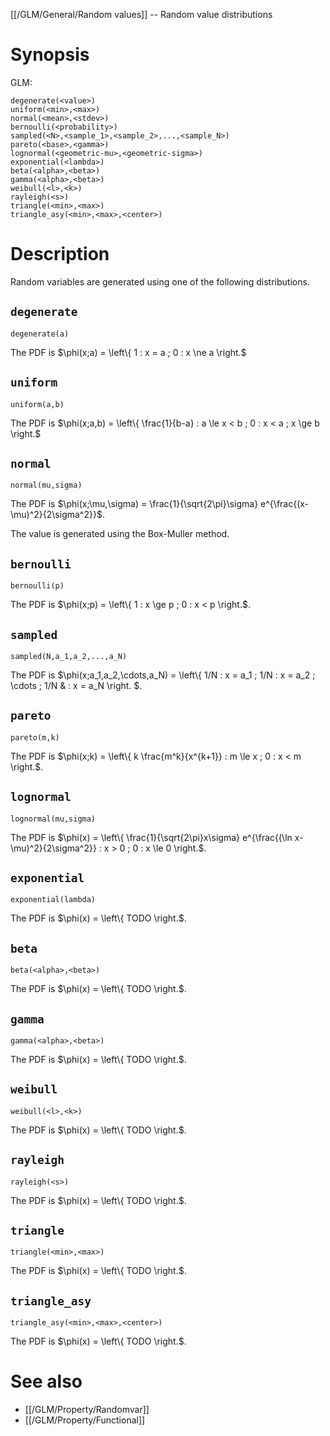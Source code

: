 [[/GLM/General/Random values]] -- Random value distributions

# Synopsis
GLM:
~~~
degenerate(<value>)
uniform(<min>,<max>)
normal(<mean>,<stdev>)
bernoulli(<probability>)
sampled(<N>,<sample_1>,<sample_2>,...,<sample_N>)
pareto(<base>,<gamma>)
lognormal(<geometric-mu>,<geometric-sigma>)
exponential(<lambda>)
beta(<alpha>,<beta>)
gamma(<alpha>,<beta>)
weibull(<l>,<k>)
rayleigh(<s>)
triangle(<min>,<max>)
triangle_asy(<min>,<max>,<center>)
~~~

# Description

Random variables are generated using one of the following distributions.

## `degenerate`
~~~
degenerate(a)
~~~

The PDF is $\phi(x;a) = \left\\{ 1 : x = a ; 0 : x \ne a \right.$

## `uniform`
~~~
uniform(a,b)
~~~

The PDF is $\phi(x;a,b) = \left\\{ \frac{1}{b-a} : a \le x < b ; 0 : x < a ; x \ge b \right.$

## `normal`
~~~
normal(mu,sigma)
~~~

The PDF is $\phi(x;\mu,\sigma) = \frac{1}{\sqrt{2\pi}\sigma} e^{\frac{(x-\mu)^2}{2\sigma^2}}$.

The value is generated using the Box-Muller method.

## `bernoulli`
~~~
bernoulli(p)
~~~

The PDF is $\phi(x;p) = \left\\{ 1 : x \ge p ; 0 : x < p \right.$.

## `sampled`
~~~
sampled(N,a_1,a_2,...,a_N)
~~~

The PDF is $\phi(x;a_1,a_2,\cdots,a_N) = \left\\{ 1/N : x = a_1 ; 1/N : x = a_2 ; \cdots ; 1/N & : x = a_N \right. $.

## `pareto`
~~~
pareto(m,k)
~~~

The PDF is $\phi(x;k) = \left\\{ k \frac{m^k}{x^{k+1}} : m \le x ; 0 : x < m \right.$.

## `lognormal`
~~~
lognormal(mu,sigma)
~~~

The PDF is $\phi(x) = \left\\{ \frac{1}{\sqrt{2\pi}x\sigma} e^{\frac{(\ln x-\mu)^2}{2\sigma^2}} : x > 0 ; 0 : x \le 0 \right.$.

## `exponential`
~~~
exponential(lambda)
~~~

The PDF is $\phi(x) = \left\\{ TODO \right.$.

## `beta`
~~~
beta(<alpha>,<beta>)
~~~

The PDF is $\phi(x) = \left\\{ TODO \right.$.

## `gamma`
~~~
gamma(<alpha>,<beta>)
~~~

The PDF is $\phi(x) = \left\\{ TODO \right.$.

## `weibull`
~~~
weibull(<l>,<k>)
~~~

The PDF is $\phi(x) = \left\\{ TODO \right.$.

## `rayleigh`
~~~
rayleigh(<s>)
~~~

The PDF is $\phi(x) = \left\\{ TODO \right.$.

## `triangle`
~~~
triangle(<min>,<max>)
~~~

The PDF is $\phi(x) = \left\\{ TODO \right.$.

## `triangle_asy`
~~~
triangle_asy(<min>,<max>,<center>)
~~~

The PDF is $\phi(x) = \left\\{ TODO \right.$.

# See also
* [[/GLM/Property/Randomvar]]
* [[/GLM/Property/Functional]]
